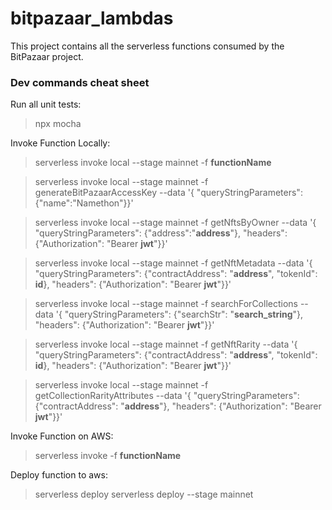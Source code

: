 # bitpazaar_lambdas
This project contains all the serverless functions consumed by the BitPazaar project.
### Dev commands cheat sheet
Run all unit tests:
> npx mocha

Invoke Function Locally:
> serverless invoke local --stage mainnet -f __functionName__

> serverless invoke local --stage mainnet -f generateBitPazaarAccessKey --data '{ "queryStringParameters": {"name":"Namethon"}}'

> serverless invoke local --stage mainnet -f getNftsByOwner --data '{ "queryStringParameters": {"address":"__address__"}, "headers": {"Authorization": "Bearer __jwt__"}}'

> serverless invoke local --stage mainnet -f getNftMetadata --data '{ "queryStringParameters": {"contractAddress": "__address__", "tokenId": __id__}, "headers": {"Authorization": "Bearer __jwt__"}}'

> serverless invoke local --stage mainnet -f searchForCollections --data '{ "queryStringParameters": {"searchStr": "__search_string__"}, "headers": {"Authorization": "Bearer __jwt__"}}'

> serverless invoke local --stage mainnet -f getNftRarity --data '{ "queryStringParameters": {"contractAddress": "__address__", "tokenId": __id__}, "headers": {"Authorization": "Bearer __jwt__"}}'

> serverless invoke local --stage mainnet -f getCollectionRarityAttributes --data '{ "queryStringParameters": {"contractAddress": "__address__"}, "headers": {"Authorization": "Bearer __jwt__"}}'

Invoke Function on AWS:
> serverless invoke -f __functionName__

Deploy function to aws:
> serverless deploy
> serverless deploy --stage mainnet
